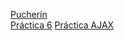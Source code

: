 
<a href="pucherin/index.html">Pucherín</a>
</br>
<a href="ut06_practica_dom-fernando/index.html">Práctica 6</a>
<a href="ut06_ajax-fernando-de-arrillaga-martos/index.html">Práctica AJAX</a>
